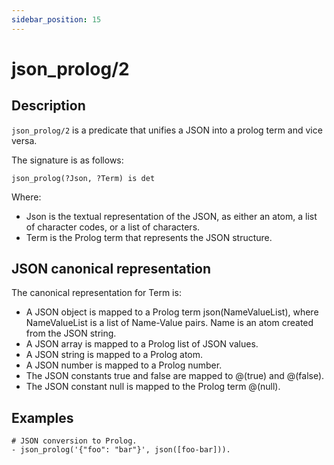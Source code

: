 ```yaml
---
sidebar_position: 15
---
```

[//]: # (This file is auto-generated. Please do not modify it yourself.)

# json_prolog/2

## Description

`json_prolog/2` is a predicate that unifies a JSON into a prolog term and vice versa.

The signature is as follows:

```text
json_prolog(?Json, ?Term) is det
```

Where:

- Json is the textual representation of the JSON, as either an atom, a list of character codes, or a list of characters.
- Term is the Prolog term that represents the JSON structure.

## JSON canonical representation

The canonical representation for Term is:

- A JSON object is mapped to a Prolog term json\(NameValueList\), where NameValueList is a list of Name\-Value pairs. Name is an atom created from the JSON string.
- A JSON array is mapped to a Prolog list of JSON values.
- A JSON string is mapped to a Prolog atom.
- A JSON number is mapped to a Prolog number.
- The JSON constants true and false are mapped to @\(true\) and @\(false\).
- The JSON constant null is mapped to the Prolog term @\(null\).

## Examples

```text
# JSON conversion to Prolog.
- json_prolog('{"foo": "bar"}', json([foo-bar])).
```
